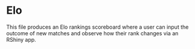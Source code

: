 # Elo
This file produces an Elo rankings scoreboard where a user can input the outcome of new matches and observe how their rank changes via an RShiny app.
